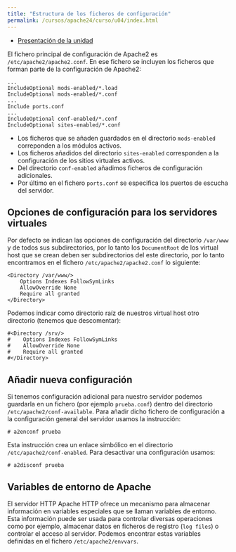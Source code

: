 ```yaml
---
title: "Estructura de los ficheros de configuración"
permalink: /cursos/apache24/curso/u04/index.html
---
```


* [Presentación de la unidad](u4.pdf)

El fichero principal de configuración de Apache2 es `/etc/apache2/apache2.conf`. En ese fichero se incluyen los ficheros que forman parte de la configuración de Apache2:

	...
	IncludeOptional mods-enabled/*.load
	IncludeOptional mods-enabled/*.conf
	...
	Include ports.conf
	...
	IncludeOptional conf-enabled/*.conf
	IncludeOptional sites-enabled/*.conf

* Los ficheros que se añaden guardados en el directorio `mods-enabled` correponden a los módulos activos.
* Los ficheros añadidos del directorio `sites-enabled` corresponden a la configuración de los sitios virtuales activos.
* Del directorio `conf-enabled` añadimos ficheros de configuración adicionales.
* Por último en el fichero `ports.conf` se especifica los puertos de escucha del servidor.

## Opciones de configuración para los servidores virtuales

Por defecto se indican las opciones de configuración del directorio `/var/www` y de todos sus subdirectorios, por lo tanto los `DocumentRoot` de los virtual host que se crean deben ser subdirectorios del este directorio, por lo tanto encontramos en el fichero `/etc/apache2/apache2.conf` lo siguiente:

	<Directory /var/www/>
	    Options Indexes FollowSymLinks
	    AllowOverride None
	    Require all granted
	</Directory>

Podemos indicar como directorio raíz de nuestros virtual host otro directorio (tenemos que descomentar):

	#<Directory /srv/>
	#    Options Indexes FollowSymLinks
	#    AllowOverride None
	#    Require all granted
	#</Directory>

## Añadir nueva configuración

Si tenemos configuración adicional para nuestro servidor podemos guardarla en un fichero (por ejemplo `prueba.conf`) dentro del directorio `/etc/apache2/conf-available`. Para añadir dicho fichero de configuración a la configuración general del servidor usamos la instrucción:

	# a2enconf prueba

Esta instrucción crea un enlace simbólico en el directorio `/etc/apache2/conf-enabled`. Para desactivar una configuración usamos:

	# a2disconf prueba 

## Variables de entorno de Apache

El servidor HTTP Apache HTTP ofrece un mecanismo para almacenar información en variables especiales que se llaman variables de entorno. Esta información puede ser usada para controlar diversas operaciones como por ejemplo, almacenar datos en ficheros de registro (`log files`) o controlar el acceso al servidor. Podemos encontrar estas variables definidas en el fichero `/etc/apache2/envvars`.
